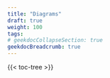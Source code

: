```yaml
---
title: "Diagrams"
draft: true
weight: 100
tags:
# geekdocCollapseSection: true
geekdocBreadcrumb: true
---
```


{{< toc-tree >}}

